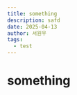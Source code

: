 ```yaml
---
title: something
description: safd
date: 2025-04-13
author: 서원우
tags:
  - test
---
```


# something

